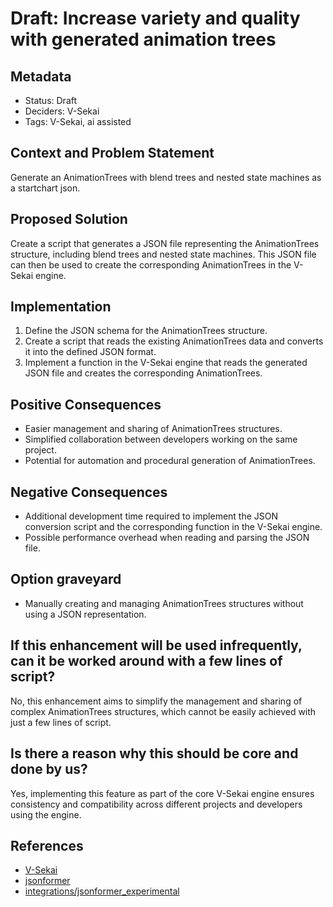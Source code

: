 # Draft: Increase variety and quality with generated animation trees

## Metadata

- Status: Draft
- Deciders: V-Sekai
- Tags: V-Sekai, ai assisted

## Context and Problem Statement

Generate an AnimationTrees with blend trees and nested state machines as a startchart json.

## Proposed Solution

Create a script that generates a JSON file representing the AnimationTrees structure, including blend trees and nested state machines. This JSON file can then be used to create the corresponding AnimationTrees in the V-Sekai engine.

## Implementation

1. Define the JSON schema for the AnimationTrees structure.
2. Create a script that reads the existing AnimationTrees data and converts it into the defined JSON format.
3. Implement a function in the V-Sekai engine that reads the generated JSON file and creates the corresponding AnimationTrees.

## Positive Consequences

- Easier management and sharing of AnimationTrees structures.
- Simplified collaboration between developers working on the same project.
- Potential for automation and procedural generation of AnimationTrees.

## Negative Consequences

- Additional development time required to implement the JSON conversion script and the corresponding function in the V-Sekai engine.
- Possible performance overhead when reading and parsing the JSON file.

## Option graveyard

- Manually creating and managing AnimationTrees structures without using a JSON representation.

## If this enhancement will be used infrequently, can it be worked around with a few lines of script?

No, this enhancement aims to simplify the management and sharing of complex AnimationTrees structures, which cannot be easily achieved with just a few lines of script.

## Is there a reason why this should be core and done by us?

Yes, implementing this feature as part of the core V-Sekai engine ensures consistency and compatibility across different projects and developers using the engine.

## References

- [V-Sekai](https://v-sekai.org/)
- [jsonformer](https://github.com/1rgs/jsonformer)
- [integrations/jsonformer_experimental](https://python.langchain.com/en/latest/modules/models/llms/integrations/jsonformer_experimental.html)
